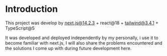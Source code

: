 # Introduction
This project was develop by next.js@14.2.3 + react@18 + tailwind@3.4.1 + TypeScript@5

It was developed and deployed independently by my personally, i use it to become familiar with next.js, I will also
share the problems encountered and the solutions I come up with during future development here.
